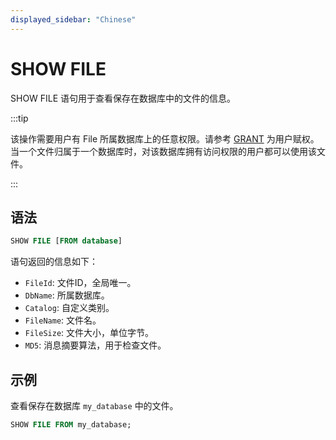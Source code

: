 ```yaml
---
displayed_sidebar: "Chinese"
---
```


# SHOW FILE

SHOW FILE 语句用于查看保存在数据库中的文件的信息。

:::tip

该操作需要用户有 File 所属数据库上的任意权限。请参考 [GRANT](../../account-management/GRANT.md) 为用户赋权。当一个文件归属于一个数据库时，对该数据库拥有访问权限的用户都可以使用该文件。

:::

## 语法

```SQL
SHOW FILE [FROM database]
```

语句返回的信息如下：

- `FileId`: 文件ID，全局唯一。
- `DbName`: 所属数据库。
- `Catalog`: 自定义类别。
- `FileName`: 文件名。
- `FileSize`: 文件大小，单位字节。
- `MD5`: 消息摘要算法，用于检查文件。

## 示例

查看保存在数据库 `my_database` 中的文件。

```SQL
SHOW FILE FROM my_database;
```
